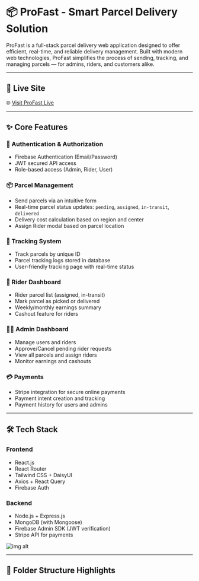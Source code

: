# 📦 ProFast - Smart Parcel Delivery Solution

ProFast is a full-stack parcel delivery web application designed to offer efficient, real-time, and reliable delivery management. Built with modern web technologies, ProFast simplifies the process of sending, tracking, and managing parcels — for admins, riders, and customers alike.

---

## 🚀 Live Site

🌐 [Visit ProFast Live](https://pro-fast-c5244.web.app)

---

## ✨ Core Features

### 🔐 Authentication & Authorization
- Firebase Authentication (Email/Password)
- JWT secured API access
- Role-based access (Admin, Rider, User)

### 📦 Parcel Management
- Send parcels via an intuitive form
- Real-time parcel status updates: `pending`, `assigned`, `in-transit`, `delivered`
- Delivery cost calculation based on region and center
- Assign Rider modal based on parcel location

### 🧭 Tracking System
- Track parcels by unique ID
- Parcel tracking logs stored in database
- User-friendly tracking page with real-time status

### 🛵 Rider Dashboard
- Rider parcel list (assigned, in-transit)
- Mark parcel as picked or delivered
- Weekly/monthly earnings summary
- Cashout feature for riders

### 🧑‍💼 Admin Dashboard
- Manage users and riders
- Approve/Cancel pending rider requests
- View all parcels and assign riders
- Monitor earnings and cashouts

### 💳 Payments
- Stripe integration for secure online payments
- Payment intent creation and tracking
- Payment history for users and admins

---

## 🛠️ Tech Stack

### Frontend
- React.js
- React Router
- Tailwind CSS + DaisyUI
- Axios + React Query
- Firebase Auth

### Backend
- Node.js + Express.js
- MongoDB (with Mongoose)
- Firebase Admin SDK (JWT verification)
- Stripe API for payments

![img alt]([https://github.com/abdulkader33447/a11-artifacts-vault-client/blob/6e8abc27d7685b412902ee85869907c538f6507e/artifacts-vault.web.app_%20(1).png](https://github.com/abdulkader33447/profast-client/blob/4b7045db18065db336fc0e1dcc3e331adecd7081/pro-fast-c5244.web.app_.png))


---

## 📁 Folder Structure Highlights

